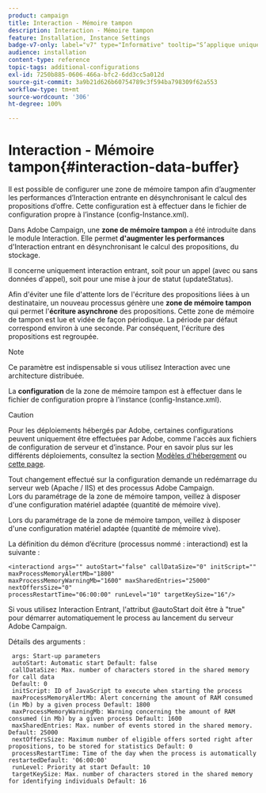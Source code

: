 ```yaml
---
product: campaign
title: Interaction - Mémoire tampon
description: Interaction - Mémoire tampon
feature: Installation, Instance Settings
badge-v7-only: label="v7" type="Informative" tooltip="S’applique uniquement à Campaign Classic v7"
audience: installation
content-type: reference
topic-tags: additional-configurations
exl-id: 7250b885-0606-466a-bfc2-6dd3cc5a012d
source-git-commit: 3a9b21d626b60754789c3f594ba798309f62a553
workflow-type: tm+mt
source-wordcount: '306'
ht-degree: 100%

---
```


# Interaction - Mémoire tampon{#interaction-data-buffer}



Il est possible de configurer une zone de mémoire tampon afin d’augmenter les performances d’Interaction entrante en désynchronisant le calcul des propositions d’offre. Cette configuration est à effectuer dans le fichier de configuration propre à l’instance (config-Instance.xml).

Dans Adobe Campaign, une **zone de mémoire tampon** a été introduite dans le module Interaction. Elle permet **d&#39;augmenter les performances** d&#39;Interaction entrant en désynchronisant le calcul des propositions, du stockage.

Il concerne uniquement interaction entrant, soit pour un appel (avec ou sans données d&#39;appel), soit pour une mise à jour de statut (updateStatus).

Afin d&#39;éviter une file d&#39;attente lors de l&#39;écriture des propositions liées à un destinataire, un nouveau processus génère une **zone de mémoire tampon** qui permet l&#39;**écriture asynchrone** des propositions. Cette zone de mémoire de tampon est lue et vidée de façon périodique. La période par défaut correspond environ à une seconde. Par conséquent, l&#39;écriture des propositions est regroupée.

>[!NOTE]
>
>Ce paramètre est indispensable si vous utilisez Interaction avec une architecture distribuée.

La **configuration** de la zone de mémoire tampon est à effectuer dans le fichier de configuration propre à l’instance (config-Instance.xml).

>[!CAUTION]
>
>Pour les déploiements hébergés par Adobe, certaines configurations peuvent uniquement être effectuées par Adobe, comme l&#39;accès aux fichiers de configuration de serveur et d’instance. Pour en savoir plus sur les différents déploiements, consultez la section [Modèles d&#39;hébergement](../../installation/using/hosting-models.md) ou [cette page](../../installation/using/capability-matrix.md).
>
>Tout changement effectué sur la configuration demande un redémarrage du serveur web (Apache / IIS) et des processus Adobe Campaign.\
>Lors du paramétrage de la zone de mémoire tampon, veillez à disposer d&#39;une configuration matériel adaptée (quantité de mémoire vive).


Lors du paramétrage de la zone de mémoire tampon, veillez à disposer d&#39;une configuration matériel adaptée (quantité de mémoire vive).

La définition du démon d’écriture (processus nommé : interactiond) est la suivante :

```
<interactiond args="" autoStart="false" callDataSize="0" initScript="" maxProcessMemoryAlertMb="1800"
maxProcessMemoryWarningMb="1600" maxSharedEntries="25000" nextOffersSize="0"
processRestartTime="06:00:00" runLevel="10" targetKeySize="16"/>
```

Si vous utilisez Interaction Entrant, l&#39;attribut @autoStart doit être à &quot;true&quot; pour démarrer automatiquement le process au lancement du serveur Adobe Campaign.

Détails des arguments :

```
 args: Start-up parameters 
 autoStart: Automatic start Default: false 
 callDataSize: Max. number of characters stored in the shared memory for call data
 Default: 0 
 initScript: ID of JavaScript to execute when starting the process 
 maxProcessMemoryAlertMb: Alert concerning the amount of RAM consumed (in Mb) by a given process Default: 1800 
 maxProcessMemoryWarningMb: Warning concerning the amount of RAM consumed (in Mb) by a given process Default: 1600 
 maxSharedEntries: Max. number of events stored in the shared memory. Default: 25000 
 nextOffersSize: Maximum number of eligible offers sorted right after propositions, to be stored for statistics Default: 0 
 processRestartTime: Time of the day when the process is automatically restartedDefault: '06:00:00' 
 runLevel: Priority at start Default: 10 
 targetKeySize: Max. number of characters stored in the shared memory for identifying individuals Default: 16 
```
